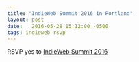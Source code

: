 ```yaml
---
title: "IndieWeb Summit 2016 in Portland"
layout: post
date:   2016-05-28 15:12:00 -0500
tags: indieweb rsvp
---
```

RSVP <span class="p-rsvp">yes</span> to <a href="http://2016.indieweb.org" class="p-name u-in-reply-to" rel="in-reply-to">IndieWeb Summit 2016</a>
